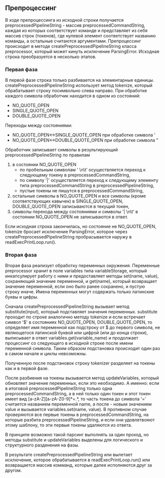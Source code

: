 ## Препроцессинг

В ходе препроцессинга из исходной строки получается preprocessedPipelineString - массив preprocessedCommandString, каждая из которых соответствует команде и представляет из себя массив строк (токенов), где нулевой элемент соответствует названию команды, а остальные считаются аргументами.
Препроцессинг происходит в методе createPreprocessedPipelineString класса preprocessor, который может кинуть исключение ParsingError. Исходная строка преобразуется в несколько этапов.

### Первая фаза

В первой фазе строка только разбивается на элементарные единицы. createPreprocessedPipelineString использует метод tokenize, который обрабатывает строку посимвольно слева направо. При обработке каждого символа обработчик находится в одном из состояний:
<ul>
<li>NO_QUOTE_OPEN</li>
<li>SINGLE_QUOTE_OPEN</li>
<li>DOUBLE_QUOTE_OPEN</li>
</ul>
Переходы между состояниями:
<ul>
<li>NO_QUOTE_OPEN<->SINGLE_QUOTE_OPEN при обработке символа '</li>
<li>NO_QUOTE_OPEN<->DOUBLE_QUOTE_OPEN при обработке символа "</li>
</ul>

Обработчик записывает символы в результирующий preprocessedPipelineString по правилам
<ol>
<li> в состоянии NO_QUOTE_OPEN
<ul>
<li>по пробельным символам ' \n\t' осуществляется переход к следующему токену в preprocessedCommandString, </li>
<li>по символу '|' осуществляется переход к следующему элементу типа preprocessedCommandString в preprocessedPipelineString, </li>
<li>пустые токены не пишутся в preprocessedCommandString, </li>
</ul>
</li>
<li> остальные символы в NO_QUOTE_OPEN и все символы (кроме соответствующих кавычек) в SINGLE_QUOTE_OPEN, DOUBLE_QUOTE_OPEN записываются в текущий токен, </li>
<li> символы перехода между состояниями и символы '| \n\t' в состоянии NO_QUOTE_OPEN не записываются в ответ. </li>
</ol>
Если исходная строка закончилась, но состояние не NO_QUOTE_OPEN, tokenize бросает исключение ParsingError, которое через createPreprocessedPipelineString пробрасывается наружу в readExecPrintLoop.run().

### Вторая фаза

Вторая фаза реализует обработку переменных окружения. Переменные preprocessor хранит в поле variables типа variableStorage, который инкапсулирует работу с ними и предоставляет методы set(name, value), сохраняющий значение переменной, и get(name), который возвращает значение переменной, если оно было ранее сохранено, и пустую строку иначе. Имена переменных могут содержать только латинские буквы и цифры.

Сначала createPreprocessedPipelineString вызывает метод substitute(input), который подставляет значения переменных. substitute проходит по строке аналогично методу tokenize и если встречает символ '$' в состояниях NO_QUOTE_OPEN, DOUBLE_QUOTE_OPEN, то определяет имя переменной как подстроку от $ до первого символа, не являющегося латинской буквой или цифрой (или до конца строки), выписывает в ответ variables.get(variable_name) и продолжает процессинг со следующего в исходной строке после имени переменной символа. Таким образом подстановка происходит один раз в самом начале и циклы невозможны. 

Полученную после подстановок строку tokenizer разделяет на токены как и в первой фазе.

После разбиения на токены вызывается метод updateVariables, который обновляет значение переменных, если это необходимо. А именно: если в итоговой preprocessedPipelineString только одна preprocessedCommandString, а в ней только один токен и этот токен имеет вид [a-zA-Z][a-zA-Z0-9]\*=.\*, то часть токена до символа '=' считается названием переменной name, а после - новым значением value и вызывается variables.set(name, value). В противном случае проверяются все первые токены в preprocessedCommandString, на которые разбита preprocessedPipelineString, и если они удовлетвояют этому шаблону, то эти первые токены удаляются из ответа.

В принципе возможно такой парсинг выполнять за один проход, но методы substitute и updateVariables выделены для логического и структурного разденения на фазы.

В результате createPreprocessedPipelineString или вылетает исключение, которое обрабатывается в readExecPrintLoop.run() или возвращается массив комманд, которые далее исполняются друг за другом.
